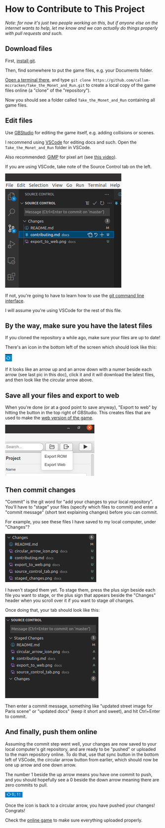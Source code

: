 # How to Contribute to This Project

*Note: for now it's just two people working on this, but if anyone else on the internet wants to help, let me know and we can actually do things properly with pull requests and such.*

## Download files

First, [install git](https://git-scm.com/book/en/v2/Getting-Started-Installing-Git).

Then, find somewhere to put the game files, e.g. your Documents folder.

[Open a terminal there](https://towardsdatascience.com/a-quick-guide-to-using-command-line-terminal-96815b97b955), and type 
`git clone https://github.com/callum-mccracken/Take_the_Monet_and_Run.git` to create a local copy of the game files online (a "clone" of the "repository").

Now you should see a folder called `Take_the_Monet_and_Run` containing all game files.

## Edit files

Use [GBStudio](https://www.gbstudio.dev/printable/) for editing the game itself, e.g. adding collisions or scenes.

I recommend using [VSCode](https://code.visualstudio.com/) for editing docs and such. Open the `Take_the_Monet_and_Run` folder in VSCode.

Also recommended: [GIMP](https://www.gimp.org/) for pixel art (see [this video](https://www.youtube.com/watch?v=oAaoh49yf5A)).

If you are using VSCode, take note of the Source Control tab on the left.

![image of source control tab](source_control_tab.png "Source Control Tab")

If not, you're going to have to learn how to use the [git command line interface](https://git-scm.com/doc).

I will assume you're using VSCode for the rest of this file.

## By the way, make sure you have the latest files

If you cloned the repository a while ago, make sure your files are up to date!

There's an icon in the bottom left of the screen which should look like this:

![image of circular arrow icon](circular_arrow_icon.png "Circular Arrow Icon")

If it looks like an arrow up and an arrow down with a numer beside each arrow (see last pic in this doc), click it and it will download the latest files, and then look like the circular arrow above.

## Save all your files and export to web

When you're done (or at a good point to save anyway), "Export to web" by hitting the button in the top right of GBStudio. This creates files that are used to make the [web version of the game](https://callum-mccracken.github.io/Take_the_Monet_and_Run/build/web/).

![image of web button](export_to_web.png "Export to Web Button")

## Then commit changes

"Commit" is the git word for "add your changes to your local repository". You'll have to "stage" your files (specify which files to commit) and enter a "commit message" (short text explaining changes) before you can commit.

For example, you see these files I have saved to my local computer, under "Changes"?

![image of locally saved changes](locally_saved_changes.png "Locally saved changes")

I haven't staged them yet. To stage them, press the plus sign beside each file you want to stage, or the plus sign that appears beside the "Changes" header when you scroll over it if you want to stage *all* changes.

Once doing that, your tab should look like this:

![image of staged changes](staged_changes.png "Staged Changes")

Then enter a commit message, something like "updated street image for Paris scene" or "updated docs" (keep it short and sweet), and hit Ctrl+Enter to commit.

## And finally, push them online

Assuming the commit step went well, your changes are now saved to your local computer's git repository, and are ready to be "pushed" or uploaded to the main repository online. To do that, use that sync button in the bottom left of VSCode, the circular arrow button from earlier, which should now be one up arrow and one down arrow.

The number 1 beside the up arrow means you have one commit to push, and you should hopefully see a 0 beside the down arrow meaning there are zero commits to pull.

![image of up down arrow icon](up_down_arrow_icon.png "Up Down Arrow Icon")

Once the icon is back to a circular arrow, you have pushed your changes! Congrats! 

Check the [online game](https://callum-mccracken.github.io/Take_the_Monet_and_Run/build/web/) to make sure everything uploaded properly.